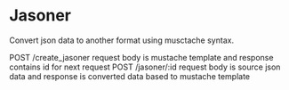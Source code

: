 Jasoner
================================
Convert json data to another format using musctache syntax.

POST    /create_jasoner
   request body is mustache template and response contains id for next request
POST    /jasoner/:id
   request body is source json data and response is converted data based to mustache template


